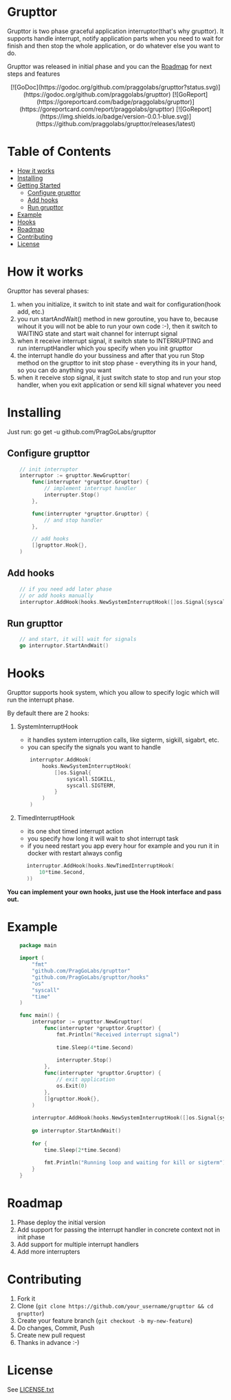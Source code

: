 # Grupttor
Grupttor is two phase graceful application interruptor(that's why grupttor). It supports handle interrupt, notify 
application parts when you need to wait for finish and then stop the whole application, or do whatever else you want 
to do.

Grupttor was released in initial phase and you can the [Roadmap](roadmap) for next steps and features
<p align="center">
    [![GoDoc](https://godoc.org/github.com/praggolabs/grupttor?status.svg)](https://godoc.org/github.com/praggolabs/grupttor)
    [![GoReport](https://goreportcard.com/badge/praggolabs/grupttor)](https://goreportcard.com/report/praggolabs/grupttor)
    [![GoReport](https://img.shields.io/badge/version-0.0.1-blue.svg)](https://github.com/praggolabs/grupttor/releases/latest)
</p>

# Table of Contents
- [How it works](#how-it-works)
- [Installing](#installing)
- [Getting Started](#getting-started)
  * [Configure grupttor](#configure-grupttor)
  * [Add hooks](#add-hooks)
  * [Run grupttor](#run-grupttor)
- [Example](#example)
- [Hooks](#hooks)
- [Roadmap](#roadmap)
- [Contributing](#contributing)
- [License](#license)

# How it works
Grupttor has several phases:
1) when you initialize, it switch to init state and wait for configuration(hook add, etc.)
2) you run startAndWait() method in new goroutine, you have to, because wihout it you will not 
be able to run your own code :-), then it switch to WAITING state and start wait channel for 
interrupt signal
3) when it receive interrupt signal, it switch state to INTERRUPTING and run interruptHandler
which you specify when you init grupttor
4) the interrupt handle do your bussiness and after that you run Stop method on the grupttor
to init stop phase - everything its in your hand, so you can do anything you want
5) when it receive stop signal, it just switch state to stop and run your stop handler, when you 
exit application or send kill signal whatever you need 

# Installing
Just run:
    go get -u github.com/PragGoLabs/grupttor

## Configure grupttor
```go
    // init interruptor
    interruptor := grupttor.NewGrupttor(
        func(interrupter *grupttor.Grupttor) {
            // implement interrupt handler
            interrupter.Stop()
        },

        func(interrupter *grupttor.Grupttor) {
            // and stop handler
        },

        // add hooks
        []grupttor.Hook{},
    )
```

## Add hooks
```go
    // if you need add later phase
    // or add hooks manually
    interruptor.AddHook(hooks.NewSystemInterruptHook([]os.Signal{syscall.SIGKILL, syscall.SIGTERM}))
```

## Run grupttor
```go
    // and start, it will wait for signals
    go interruptor.StartAndWait()
```

# Hooks
Grupttor supports hook system, which you allow to specify logic which will run the interrupt phase.

By default there are 2 hooks:
1. SystemInterruptHook
    - it handles system interruption calls, like sigterm, sigkill, sigabrt, etc.
    - you can specify the signals you want to handle
    ```go
        interruptor.AddHook(
            hooks.NewSystemInterruptHook(
                []os.Signal{
                    syscall.SIGKILL, 
                    syscall.SIGTERM,
                }
            )
        )
    ```

2. TimedInterruptHook
    - its one shot timed interrupt action
    - you specify how long it will wait to shot interrupt task
    - if you need restart you app every hour for example and you run it in docker with restart always config
    ```go
       interruptor.AddHook(hooks.NewTimedInterruptHook(
           10*time.Second,
       ))
    ```
    
**You can implement your own hooks, just use the Hook interface and pass out.**

# Example
```go
    package main
    
    import (
        "fmt"
        "github.com/PragGoLabs/grupttor"
        "github.com/PragGoLabs/grupttor/hooks"
        "os"
        "syscall"
        "time"
    )

    func main() {
        interruptor := grupttor.NewGrupttor(
            func(interrupter *grupttor.Grupttor) {
                fmt.Println("Received interrupt signal")
    
                time.Sleep(4*time.Second)
    
                interrupter.Stop()
            },
            func(interrupter *grupttor.Grupttor) {
                // exit application
                os.Exit(0)
            },
            []grupttor.Hook{},
        )
    
        interruptor.AddHook(hooks.NewSystemInterruptHook([]os.Signal{syscall.SIGKILL, syscall.SIGTERM}))
    
        go interruptor.StartAndWait()
    
        for {
            time.Sleep(2*time.Second)
    
            fmt.Println("Running loop and waiting for kill or sigterm")
        }
    }
```

# Roadmap
1. Phase deploy the initial version
2. Add support for passing the interrupt handler in concrete context not in init phase
3. Add support for multiple interrupt handlers
4. Add more interrupters

# Contributing

1. Fork it
2. Clone (`git clone https://github.com/your_username/grupttor && cd grupttor`)
3. Create your feature branch (`git checkout -b my-new-feature`)
4. Do changes, Commit, Push
5. Create new pull request
6. Thanks in advance :-) 

# License

See [LICENSE.txt](https://github.com/praggolabs/grupttor/LICENSE.md)
